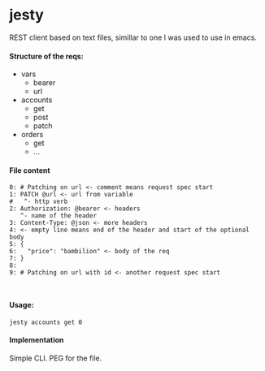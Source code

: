 jesty
===========

REST client based on text files, simillar to one I was used to use in emacs.

#### Structure of the reqs:

- vars
  - bearer
  - url
- accounts
  - get
  - post
  - patch
- orders
  - get
  - ...

#### File content

```
0: # Patching on url <- comment means request spec start
1: PATCH @url <- url from variable
#   ^- http verb
2: Authorization: @bearer <- headers
   ^- name of the header
3: Content-Type: @json <- more headers
4: <- empty line means end of the header and start of the optional body
5: {
6:   "price": "bambilion" <- body of the req
7: }
8:
9: # Patching on url with id <- another request spec start



```

#### Usage:
`jesty accounts get 0`

#### Implementation

Simple CLI.
PEG for the file.
